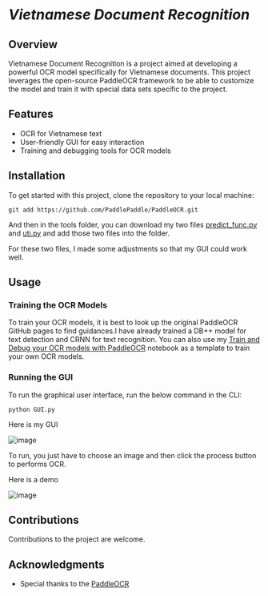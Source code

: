 # **_Vietnamese Document Recognition_**

## Overview
Vietnamese Document Recognition is a project aimed at developing a powerful OCR model specifically for Vietnamese documents. This project leverages the open-source PaddleOCR framework to be able to customize the model and train it with special data sets specific to the project.

## Features
- OCR for Vietnamese text
- User-friendly GUI for easy interaction
- Training and debugging tools for OCR models

## Installation
To get started with this project, clone the repository to your local machine: 
```
git add https://github.com/PaddlePaddle/PaddleOCR.git
```

And then in the tools folder, you can download my two files [predict_func.py](https://github.com/minhhoang2705/Vietnamese-Document-Recognition/blob/main/predict_func.py) and [uti.py](https://github.com/minhhoang2705/Vietnamese-Document-Recognition/blob/main/uti.py) and add those two files into the folder. 

For these two files, I made some adjustments so that my GUI could work well.

## Usage
### Training the OCR Models
To train your OCR models, it is best to look up the original PaddleOCR GitHub pages to find guidances.I have already trained a DB++ model for text detection and CRNN for text recognition. You can also use my [Train and Debug your OCR models with PaddleOCR](https://github.com/minhhoang2705/Vietnamese-Document-Recognition/blob/main/Train_and_Debug_Your_OCR_Models_with_PaddleOCR.ipynb) notebook as a template to train your own OCR models.

### Running the GUI
To run the graphical user interface, run the below command in the CLI:
```
python GUI.py
```
Here is my GUI

![image](https://github.com/minhhoang2705/Vietnamese-Document-Recognition/assets/86783160/f8e0c3cd-c246-4304-9c86-a86b5340efb6)

To run, you just have to choose an image and then click the process button to performs OCR.

Here is a demo

![image](https://github.com/minhhoang2705/Vietnamese-Document-Recognition/assets/86783160/b088748f-c5a2-4f24-af74-4463a0bd4642)

## Contributions
Contributions to the project are welcome.

## Acknowledgments
- Special thanks to the [PaddleOCR]()

